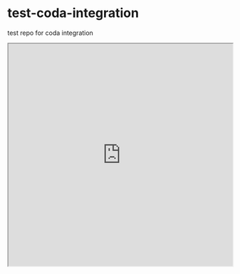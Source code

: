 # test-coda-integration
test repo for coda integration

<iframe src="https://coda.io/embed/s1magdp7TH/_suHXB?viewMode=embedplay" width=900 height=500 style="max-width: 100%;" allow="fullscreen"></iframe>
